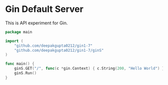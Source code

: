 # Gin Default Server

This is API experiment for Gin.

```go
package main

import (
	"github.com/deepakgupta0212/gin1-7"
	"github.com/deepakgupta0212/gin1-7/ginS"
)

func main() {
	ginS.GET("/", func(c *gin.Context) { c.String(200, "Hello World") })
	ginS.Run()
}
```

